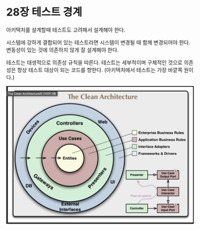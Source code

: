 # 28장 테스트 경계
아키텍처를 설계할때 테스트도 고려해서 설계해야 한다.

시스템에 강하게 결합되어 있는 테스트라면 시스템이 변경될 때 함께 변경되어야 한다. 변동성이 있는 것에 의존하지 않게 잘 설계해야 한다.

테스트는 태생적으로 의존성 규칙을 따른다. 테스트는 세부적이며 구체적인 것으로 의존성은 항상 테스트 대상이 되는 코드를 향한다. (아키텍처에서 테스트는 가장 바깥쪽 원이다.)


![clean architecture](~/../../../image/clean_architecture.png)